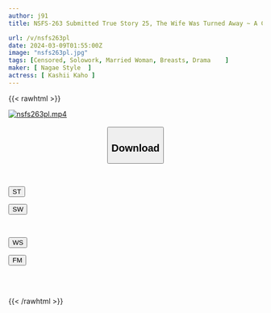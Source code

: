```yaml
---
author: j91
title: NSFS-263 Submitted True Story 25, The Wife Was Turned Away ~ A Couple's Tragedy That Infuriated The Villagers ~ Kaho Kashii

url: /v/nsfs263pl
date: 2024-03-09T01:55:00Z
image: "nsfs263pl.jpg"
tags: [Censored, Solowork, Married Woman, Breasts, Drama	]
maker: [ Nagae Style  ]
actress: [ Kashii Kaho ]
---
```



{{< rawhtml >}}

<div class="video" data-videoid="vY0ey7QMQWt4yQK">
    <a href="javascript:;">
        <img src="/v/nsfs263pl/nsfs263pl.jpg" width="WIDTH" height="HEIGHT" alt="nsfs263pl.mp4" loading="lazy">
    </a>
</div>

<script type="text/javascript" src="https://j91.asia/asset/on-demand-st.js"></script>

<br>
  <link rel="stylesheet" href="https://j91.asia/asset/bs5.css">
  
  <center>
  <button class="btn btn-primary" type="button" data-bs-toggle="collapse" data-bs-target=".multi-collapse" aria-expanded="false" aria-controls="multiCollapseExample1 multiCollapseExample2"><h2>Download</h2></button></center>
</p>
<div class="row">
  <div class="col">
    <div class="collapse multi-collapse" id="multiCollapseExample1">
      <div class="card card-body">
	      	      <br>
<div class="buttons">  
<p><a href="https://streamtape.to/v/vY0ey7QMQWt4yQK" target="_blank"><button class="btn-hover color-3"><i class="fa fa-download"></i> ST</button></a></p>
<p><a href="https://cdnwish.com/ikisbr7vo5li" target="_blank"><button class="btn-hover color-2"><i class="fa fa-download"></i> SW</button></a></p></div>
    </div>
  </div>
</div>
  <div class="col">
    <div class="collapse multi-collapse" id="multiCollapseExample2">
      <div class="card card-body">
	      <br>
<div class="buttons">
<p><a href="https://wolfstream.tv/yh0eutxut6qz"><button class="btn-hover color-9"><i class="fa fa-download"></i> WS</button></a></p>
<p><a href="https://filemoon.sx/d/ag03dpu6ykrp"><button class="btn-hover color-8"><i class="fa fa-download"></i> FM</button></a></p></div>
<br><br>
      </div>
    </div>
  </div>
</div>

{{< /rawhtml >}}